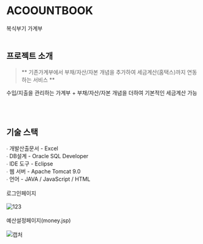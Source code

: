 # ACOOUNTBOOK
복식부기 가계부
<br><br>
## 프로젝트 소개

> ** 기존가계부에서 부채/자산/자본 개념을 추가하여 세금계산(홈택스)까지 연동하는 서비스 **

수입/지출을 관리하는 가계부 + 부채/자산/자본 개념을 더하여 기본적인 세금계산 가능 

<br><br>

## 기술 스택

∙ 개발산출문서 - Excel
<br>
∙ DB설계 - Oracle SQL Developer
<br>
∙ IDE 도구 - Eclipse
<br>
∙ 웹 서버 - Apache Tomcat 9.0
<br>
∙ 언어 - JAVA / JavaScript / HTML
<br>
<br>
로그인페이지
<br><br>
![123](https://user-images.githubusercontent.com/85734049/196033744-de75045a-4540-412a-b56c-77089bc76dc0.PNG)
<br><br>
예산설정페이지(money.jsp)
<br><br>
![캡처](https://user-images.githubusercontent.com/85734049/196033694-241adde8-1dac-4656-8fcb-c033b7a3caf3.PNG)
